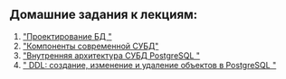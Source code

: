 ## Домашние задания к лекциям:
1) ["Проектирование БД "](Homework_1)
2) ["Компоненты современной СУБД"](Homework_2/homework_2.txt)
3) ["Внутренняя архитектура СУБД PostgreSQL "](Homework_3)
4) [" DDL: создание, изменение и удаление объектов в PostgreSQL "](Homework_4)
